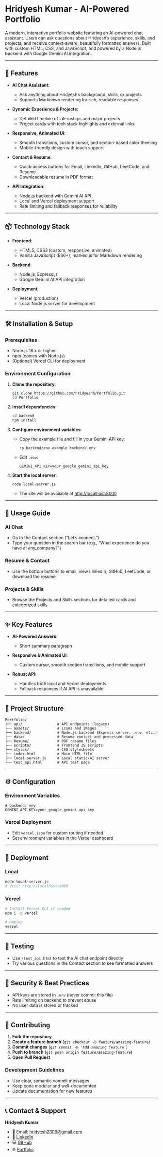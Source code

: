 # Hridyesh Kumar - AI-Powered Portfolio

A modern, interactive portfolio website featuring an AI-powered chat assistant. Users can ask questions about Hridyesh’s experience, skills, and projects, and receive context-aware, beautifully formatted answers. Built with custom HTML, CSS, and JavaScript, and powered by a Node.js backend with Google Gemini AI integration.

---

## 🚀 Features

- **AI Chat Assistant**:  
  - Ask anything about Hridyesh’s background, skills, or projects  
  - Supports Markdown rendering for rich, readable responses

- **Dynamic Experience & Projects**:  
  - Detailed timeline of internships and major projects  
  - Project cards with tech stack highlights and external links

- **Responsive, Animated UI**:  
  - Smooth transitions, custom cursor, and section-based color theming  
  - Mobile-friendly design with touch support

- **Contact & Resume**:  
  - Quick-access buttons for Email, LinkedIn, GitHub, LeetCode, and Resume  
  - Downloadable resume in PDF format

- **API Integration**:  
  - Node.js backend with Gemini AI API  
  - Local and Vercel deployment support  
  - Rate limiting and fallback responses for reliability

---

## 📦 Technology Stack

- **Frontend**:  
  - HTML5, CSS3 (custom, responsive, animated)  
  - Vanilla JavaScript (ES6+), marked.js for Markdown rendering

- **Backend**:  
  - Node.js, Express.js  
  - Google Gemini AI API integration

- **Deployment**:  
  - Vercel (production)  
  - Local Node.js server for development

---

## 🛠️ Installation & Setup

### Prerequisites

- Node.js 18.x or higher
- npm (comes with Node.js)
- (Optional) Vercel CLI for deployment

### Environment Configuration

1. **Clone the repository**:
   ```bash
   git clone https://github.com/hridyeshh/Portfolio.git
   cd Portfolio
   ```

2. **Install dependencies**:
   ```bash
   cd backend
   npm install
   ```

3. **Configure environment variables**:
   - Copy the example file and fill in your Gemini API key:
     ```bash
     cp backend/env.example backend/.env
     ```
   - Edit `.env`:
     ```
     GEMINI_API_KEY=your_google_gemini_api_key
     ```

4. **Start the local server**:
   ```bash
   node local-server.js
   ```
   - The site will be available at [http://localhost:8000](http://localhost:8000)

---

## 📖 Usage Guide

### AI Chat

- Go to the Contact section (“Let’s connect.”)
- Type your question in the search bar (e.g., “What experience do you have at any_company?”)

### Resume & Contact

- Use the bottom buttons to email, view LinkedIn, GitHub, LeetCode, or download the resume

### Projects & Skills

- Browse the Projects and Skills sections for detailed cards and categorized skills

---

## ✨ Key Features

- **AI-Powered Answers**:  
  - Short summary paragraph  

- **Responsive & Animated UI**:  
  - Custom cursor, smooth section transitions, and mobile support

- **Robust API**:  
  - Handles both local and Vercel deployments  
  - Fallback responses if AI API is unavailable

---

## 📁 Project Structure

```
Portfolio/
├── api/                # API endpoints (legacy)
├── assets/             # Icons and images
├── backend/            # Node.js backend (Express server, .env, etc.)
├── data/               # Resume context and processed data
├── Resume/             # PDF resume files
├── scripts/            # Frontend JS scripts
├── styles/             # CSS stylesheets
├── index.html          # Main HTML file
├── local-server.js     # Local static/AI server
└── test_api.html       # API test page
```

---

## ⚙️ Configuration

### Environment Variables

```env
# backend/.env
GEMINI_API_KEY=your_google_gemini_api_key
```

### Vercel Deployment

- Edit `vercel.json` for custom routing if needed
- Set environment variables in the Vercel dashboard

---

## 🚀 Deployment

### Local

```bash
node local-server.js
# Visit http://localhost:8000
```

### Vercel

```bash
# Install Vercel CLI if needed
npm i -g vercel

# Deploy
vercel
```

---

## 🧪 Testing

- Use `/test_api.html` to test the AI chat endpoint directly
- Try various questions in the Contact section to see formatted answers

---

## 🔐 Security & Best Practices

- API keys are stored in `.env` (never commit this file)
- Rate limiting on backend to prevent abuse
- No user data is stored or tracked

---

## 🤝 Contributing

1. **Fork the repository**
2. **Create a feature branch** (`git checkout -b feature/amazing-feature`)
3. **Commit changes** (`git commit -m 'Add amazing feature'`)
4. **Push to branch** (`git push origin feature/amazing-feature`)
5. **Open Pull Request**

### Development Guidelines

- Use clear, semantic commit messages
- Keep code modular and well-documented
- Update documentation for new features

---

## 📞 Contact & Support

**Hridyesh Kumar**  
- 📧 Email: hridyesh2309@gmail.com  
- 🔗 [LinkedIn](https://www.linkedin.com/in/hridyeshh/)  
- 💻 [GitHub](https://github.com/hridyeshh)  
- 🌐 [Portfolio](https://hridyesh.vercel.app/)
